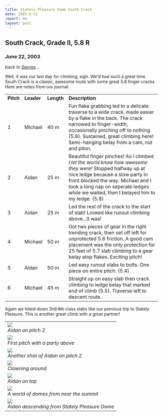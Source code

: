 ```yaml
---
title: Stately Pleasure Dome South Crack
date: 2003-6-22
report: no
layout: post
---
```


<h2>South Crack, Grade II, 5.8 R</h2>
<h3>June 22, 2003</h3>

_back to [Sierras](cali.html)..._

Well, it was our last day for climbing, sigh. We'd had such a great time.
South Crack is a classic, awesome route with some great 5.8 finger cracks.
Here are notes from our journal:


<table>
<tr>
<td><b>Pitch</td>
<td><b>Leader</td>
<td><b>Length</td>
<td><b>Description</td>
</tr>


<tr>
<td>1</td>
<td>Michael</td>
<td>40 m</td>
<td>
Fun flake grabbing led to a delicate traverse to a wide crack, made easier
by a flake in the back. The crack narrowed to finger-width, occasionally
pinching off to nothing (5.8). Sustained, great climbing here!
Semi-hanging belay from a cam, nut and piton.
</td>
</tr>


<tr>
<td>2</td>
<td>Aidan</td>
<td>25 m</td>
<td>
Beautiful finger pinches! As I climbed <i>I let the world know how awesome
they were!</i> Stopped halfway up at nice ledge because a slow party in
front blocked the way. Michael and I took a long nap on seperate ledges
while we waited, then I belayed him to my ledge. (5.8)
</td>
</tr>


<tr>
<td>3</td>
<td>Aidan</td>
<td>25 m</td>
<td>
Led the rest of the crack to the start of slab! Looked like runout climbing
above...It was!
</td>
</tr>


<tr>
<td>4</td>
<td>Michael</td>
<td>50 m</td>
<td>
Got two pieces of gear in the right trending crack, then set off left for
unprotected 5.6 friction. A good cam placement was the only protection for
25 feet of 5.7 slab climbing to a gear belay atop flakes. Exciting pitch!
</td>
</tr>


<tr>
<td>5</td>
<td>Aidan</td>
<td>50 m</td>
<td>Led easy runout slabs to bolts. One piece on entire pitch. (5.4)
</td>
</tr>


<tr>
<td>6</td>
<td>Michael</td>
<td>45 m</td>
<td>
Straight up on easy slab then crack climbing to ledge belay that marked
end of climb (5.5). Traverse left to descent route.
</td>
</tr>


</table>


Again we hiked down 3rd/4th class slabs like our previous trip to
Stately Pleasure. This is another great climb with a great partner!




</td>

<td width="30%" valign=top>
<table>
<tr><td>
<a href="images/articles/trips/2003/aonsouthc.jpg"><img src="images/articles/trips/2003/aonsouthc.jpg"></a><br>
<i>Aidan on pitch 2</i>
</td></tr>
<tr><td>
<a href="images/articles/trips/2003/scrackp1.jpg"><img src="images/articles/trips/2003/scrackp1.jpg"></a><br>
<i>First pitch with a party above</i>
</td></tr>
<tr><td>
<a href="images/articles/trips/2003/aonsouthc1.jpg"><img src="images/articles/trips/2003/aonsouthc1.jpg"></a><br>
<i>Another shot of Aidan on pitch 2</i>
</td></tr>
<tr><td>
<a href="images/articles/trips/2003/southcrack.jpg"><img src="images/articles/trips/2003/southcrack.jpg"></a><br>
<i>Clowning around</i>
</td></tr>
<tr><td>
<a href="images/articles/trips/2003/tohalfdome.jpg"><img src="images/articles/trips/2003/tohalfdome.jpg"></a><br>
<i>Aidan on top</i>
</td></tr>
<tr><td>
<a href="images/articles/trips/2003/yadome.jpg"><img src="images/articles/trips/2003/yadome.jpg"></a><br>
<i>A world of domes from near the summit</i>
</td></tr>
<tr><td>
<a href="images/articles/trips/2003/aidannlake.jpg"><img src="images/articles/trips/2003/aidannlake.jpg"></a><br>
<i>Aidan descending from Stately Pleasure Dome</i>
